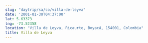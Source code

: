 ```yaml
---
slug: "daytrip/sa/co/villa-de-leyva"
date: '2001-01-30T04:37:00'
lat: 5.63373
lng: -73.52358
location: "Villa de Leyva, Ricaurte, Boyacá, 154001, Colombia"
title: Villa de Leyva
---
```



